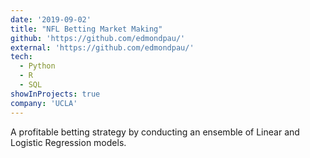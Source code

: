 ```yaml
---
date: '2019-09-02'
title: "NFL Betting Market Making"
github: 'https://github.com/edmondpau/'
external: 'https://github.com/edmondpau/'
tech:
  - Python
  - R
  - SQL
showInProjects: true
company: 'UCLA'
---
```


A profitable betting strategy by conducting an ensemble of Linear and Logistic Regression models.
